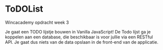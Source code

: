 # ToDOList
Wincacademy opdracht week 3

Je gaat een TODO lijstje bouwen in Vanilla JavaScript! 
De Todo lijst ga je koppelen aan een database, die beschikbaar is voor jullie via een RESTful API. 
Je gaat dus niets van de data opslaan in de front-end van de applicatie.
